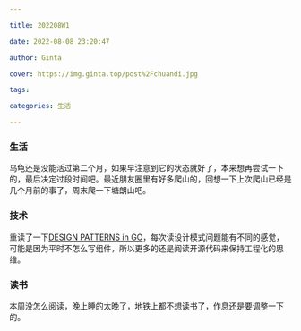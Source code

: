 ```yaml
---

title: 202208W1

date: 2022-08-08 23:20:47

author: Ginta

cover: https://img.ginta.top/post%2Fchuandi.jpg

tags:

categories: 生活

---
```


### 生活

乌龟还是没能活过第二个月，如果早注意到它的状态就好了，本来想再尝试一下的，最后决定过段时间吧。最近朋友圈里有好多爬山的，回想一下上次爬山已经是几个月前的事了，周末爬一下塘朗山吧。

### 技术
重读了一下[DESIGN  PATTERNS  in  GO](https://refactoring.guru/design-patterns/go)，每次读设计模式问题能有不同的感觉，可能是因为平时不怎么写组件，所以更多的还是阅读开源代码来保持工程化的思维。

### 读书

本周没怎么阅读，晚上睡的太晚了，地铁上都不想读书了，作息还是要调整一下的。